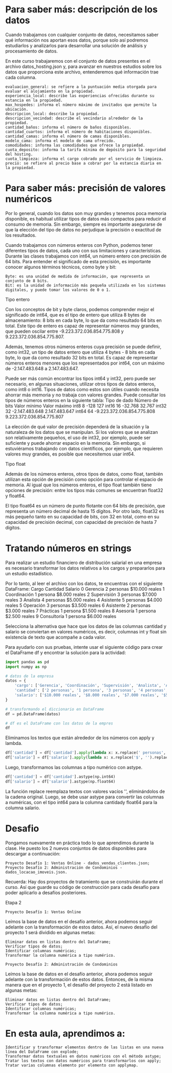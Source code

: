 # Para saber más: descripción de los datos



Cuando trabajamos con cualquier conjunto de datos, necesitamos saber qué información nos aportan esos datos, porque solo así podremos estudiarlos y analizarlos para desarrollar una solución de análisis y procesamiento de datos.

En este curso trabajaremos con el conjunto de datos presentes en el archivo datos_hosting.json y, para avanzar en nuestros estudios sobre los datos que proporciona este archivo, entenderemos qué información trae cada columna.

    evaluacion_general: se refiere a la puntuación media otorgada para evaluar el alojamiento en la propiedad.
    experiencia_local: describe las experiencias ofrecidas durante su estancia en la propiedad.
    max_hospedes: informa el número máximo de invitados que permite la ubicación.
    descripcion_local: describe la propiedad.
    descripcion_vecindad: describe el vecindario alrededor de la propiedad.
    cantidad_baños: informa el número de baños disponibles.
    cantidad_cuartos: informa el número de habitaciones disponibles.
    cantidad_camas: informa el número de camas disponibles.
    modelo_cama: informa el modelo de cama ofrecido.
    comodidades: informa las comodidades que ofrece la propiedad.
    cuota_deposito: informa la tarifa mínima de depósito para la seguridad del hosting.
    cuota_limpieza: informa el cargo cobrado por el servicio de limpieza.
    precio: se refiere al precio base a cobrar por la estancia diaria en la propiedad.


# Para saber más: precisión de valores numéricos

Por lo general, cuando los datos son muy grandes y tenemos poca memoria disponible, es habitual utilizar tipos de datos más compactos para reducir el consumo de memoria. Sin embargo, siempre es importante asegurarse de que la elección del tipo de datos no perjudique la precisión o exactitud de los resultados.

Cuando trabajamos con números enteros con Python, podemos tener diferentes tipos de datos, cada uno con sus limitaciones y características. Durante las clases trabajamos con int64, un número entero con precisión de 64 bits. Para entender el significado de esta precisión, es importante conocer algunos términos técnicos, como byte y bit:

    Byte: es una unidad de medida de información, que representa un conjunto de 8 bits.
    Bit: es la unidad de información más pequeña utilizada en los sistemas digitales, y puede tomar los valores de 0 o 1.

Tipo entero

Con los conceptos de bit y byte claros, podemos comprender mejor el significado de int64, que es el tipo de entero que utiliza 8 bytes de almacenamiento: 8 bits en cada byte, lo que da como resultado 64 bits en total. Este tipo de entero es capaz de representar números muy grandes, que pueden oscilar entre -9.223.372.036.854.775.808 y 9.223.372.036.854.775.807.

Además, tenemos otros números enteros cuya precisión se puede definir, como int32, un tipo de datos entero que utiliza 4 bytes - 8 bits en cada byte, lo que da como resultado 32 bits en total. Es capaz de representar números enteros menores que los representados por int64, con un máximo de -2.147.483.648 a 2.147.483.647.

Puede ser más común encontrar los tipos int64 y int32, pero puede ser necesario, en algunas situaciones, utilizar otros tipos de datos enteros, como int8 o int16. Tipos de datos como estos son útiles cuando necesita ahorrar más memoria y no trabaja con valores grandes. Puede consultar los tipos de números enteros en la siguiente tabla:
Tipo de dado	Número de bits	Valor mínimo	Valor máximo
int8	8	-128	127
int16	16	-32.768	32.767
int32	32	-2.147.483.648	2.147.483.647
int64	64	-9.223.372.036.854.775.808	9.223.372.036.854.775.807

La elección de qué valor de precisión dependerá de la situación y la naturaleza de los datos que se manipulan. Si los valores que se analizan son relativamente pequeños, el uso de int32, por ejemplo, puede ser suficiente y puede ahorrar espacio en la memoria. Sin embargo, si estuviéramos trabajando con datos científicos, por ejemplo, que requieren valores muy grandes, es posible que necesitemos usar int64.

Tipo float

Además de los números enteros, otros tipos de datos, como float, también utilizan esta opción de precisión como opción para controlar el espacio de memoria. Al igual que los números enteros, el tipo float también tiene opciones de precisión: entre los tipos más comunes se encuentran float32 y float64.

El tipo float64 es un número de punto flotante con 64 bits de precisión, que representa un número decimal de hasta 15 dígitos. Por otro lado, float32 es más pequeño tanto en su capacidad de bits, con 32 en total, como en su capacidad de precisión decimal, con capacidad de precisión de hasta 7 dígitos.

# Tratando números en strings

Para realizar un estudio financiero de distribución salarial en una empresa es necesario transformar los datos relativos a los cargos y prepararlos para un estudio estadístico.

Por lo tanto, al leer el archivo con los datos, te encuentras con el siguiente DataFrame:
	Cargo	Cantidad	Salario
0	Gerencia	2 personas	$10.000 reales
1	Coordinación	1 persona	$8.000 reales
2	Supervisión	3 personas	$7.000 reales
3	Analista	4 personas	$5.000 reales
4	Asistente	5 personas	$4.000 reales
5	Operación	3 personas	$3.500 reales
6	Asistente	2 personas	$3.000 reales
7	Prácticas	1 persona	$1.500 reales
8	Asesoría	1 persona	$2.500 reales
9	Consultoría	1 persona	$6.000 reales

Selecciona la alternativa que hace que los datos de las columnas cantidad y salario se conviertan en valores numéricos, es decir, columnas int y float sin existencia de texto que acompañe a cada valor.

Para ayudarlo con sus pruebas, intente usar el siguiente código para crear el DataFrame df y encontrar la solución para la actividad:
```python
import pandas as pd
import numpy as np

# datos de la empresa
datos = {
    'cargo': ['Gerencia', 'Coordinación', 'Supervisión', 'Analista', 'Asistente', 'Operación', 'Asistente', 'Prácticas', 'Asesoría', 'Consultoría'],
    'cantidad': ['2 personas', '1 persona', '3 personas', '4 personas', '5 personas', '3 personas', '2 personas', '1 persona', '1 persona', '1 persona'],
    'salario': ['$10.000 reales', '$8.000 reales', '$7.000 reales', '$5.000 reales', '$4.000 reales', '$3.500 reales', '$3.000 reales', '$1.500 reales', '$2.500 reales', '$6.000 reales']
}

# transformando el diccionario en DataFrame
df = pd.DataFrame(datos)

# df es el DataFrame con los datos de la empres
df
```


Eliminamos los textos que están alrededor de los números con apply y lambda.
```python
df['cantidad'] = df['cantidad'].apply(lambda x: x.replace(' personas', '').replace(' persona', ''))
df['salario'] = df['salario'].apply(lambda x: x.replace('$', '').replace(' reales', ''))
```
Luego, transformamos las columnas a tipo numérico con astype.
```python
df['cantidad'] = df['cantidad'].astype(np.int64)
df['salario'] = df['salario'].astype(np.float64)
```
La función replace reemplaza textos con valores vacíos '', eliminándolos de la cadena original. Luego, se debe usar astype para convertir las columnas a numéricas, con el tipo int64 para la columna cantidady float64 para la columna salario.


# Desafio



Pongamos nuevamente en práctica todo lo que aprendimos durante la clase. He puesto los 2 nuevos conjuntos de datos disponibles para descargar a continuación:

    Proyecto Desafío 1: Ventas Online - dados_vendas_clientes.json;
    Proyecto Desafío 2: Administración de Condominios - dados_locacao_imoveis.json.

Recuerda: Hay dos proyectos de tratamiento que se construirán durante el curso. Así que guarde su código de construcción para cada desafío para poder aplicarlo a desafíos posteriores.

Etapa 2

    Proyecto Desafío 1: Ventas Online

Leímos la base de datos en el desafío anterior, ahora podemos seguir adelante con la transformación de estos datos. Así, el nuevo desafío del proyecto 1 será dividido en algunas metas:

    Eliminar datos en listas dentro del DataFrame;
    Verificar tipos de datos;
    Identificar columnas numéricas;
    Transformar la columna numérica a tipo numérico.

    Proyecto Desafío 2: Administración de Condominios

Leímos la base de datos en el desafío anterior, ahora podemos seguir adelante con la transformación de estos datos. Entonces, de la misma manera que en el proyecto 1, el desafío del proyecto 2 está listado en algunas metas:

    Eliminar datos en listas dentro del DataFrame;
    Verificar tipos de datos;
    Identificar columnas numéricas;
    Transformar la columna numérica a tipo numérico.

# En esta aula, aprendimos a:

    Identificar y transformar elementos dentro de las listas en una nueva línea del DataFrame con explode;
    Transformar datos textuales en datos numéricos con el método astype;
    Tratar los textos con datos numéricos para transformarlos con apply;
    Tratar varias columnas elemento por elemento con applymap.

